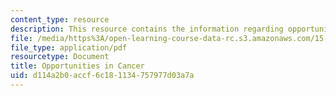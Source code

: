 ```yaml
---
content_type: resource
description: This resource contains the information regarding opportunities in cancer
file: /media/https%3A/open-learning-course-data-rc.s3.amazonaws.com/15-136j-principles-and-practice-of-drug-development-fall-2013/d114a2b0accf6c181134757977d03a7a_MIT15_136JF13_Opp_Cancer.pdf
file_type: application/pdf
resourcetype: Document
title: Opportunities in Cancer
uid: d114a2b0-accf-6c18-1134-757977d03a7a
---
```

